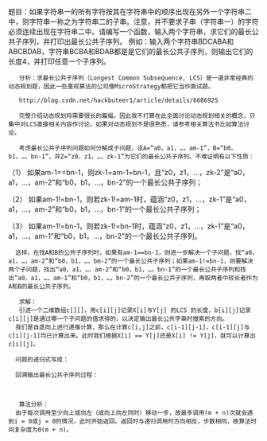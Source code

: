 题目：如果字符串一的所有字符按其在字符串中的顺序出现在另外一个字符串二中，则字符串一称之为字符串二的子串。注意，并不要求子串（字符串一）的字符必须连续出现在字符串二中。请编写一个函数，输入两个字符串，求它们的最长公共子序列，并打印出最长公共子序列。
      例如：输入两个字符串BDCABA和ABCBDAB，字符串BCBA和BDAB都是是它们的最长公共子序列，则输出它们的长度4，并打印任意一个子序列。

       分析：求最长公共子序列（Longest Common Subsequence, LCS）是一道非常经典的动态规划题，因此一些重视算法的公司像MicroStrategy都把它当作面试题。

       http://blog.csdn.net/hackbuteer1/article/details/6686925
       
       完整介绍动态规划将需要很长的篇幅，因此我不打算在此全面讨论动态规划相关的概念，只集中对LCS直接相关内容作讨论。如果对动态规划不是很熟悉，请参考相关算法书比如算法讨论。

       考虑最长公共子序列问题如何分解成子问题，设A=“a0，a1，…，am-1”，B=“b0，b1，…，bn-1”，并Z=“z0，z1，…，zk-1”为它们的最长公共子序列。不难证明有以下性质：

（1） 如果am-1==bn-1，则zk-1=am-1=bn-1，且“z0，z1，…，zk-2”是“a0，a1，…，am-2”和“b0，b1，…，bn-2”的一个最长公共子序列；

（2） 如果am-1!=bn-1，则若zk-1!=am-1时，蕴涵“z0，z1，…，zk-1”是“a0，a1，…，am-2”和“b0，b1，…，bn-1”的一个最长公共子序列；

（3） 如果am-1!=bn-1，则若zk-1!=bn-1时，蕴涵“z0，z1，…，zk-1”是“a0，a1，…，am-1”和“b0，b1，…，bn-2”的一个最长公共子序列。

      这样，在找A和B的公共子序列时，如果有am-1==bn-1，则进一步解决一个子问题，找“a0，a1，…，am-2”和“b0，b1，…，bm-2”的一个最长公共子序列；如果am-1!=bn-1，则要解决两个子问题，找出“a0，a1，…，am-2”和“b0，b1，…，bn-1”的一个最长公共子序列和找出“a0，a1，…，am-1”和“b0，b1，…，bn-2”的一个最长公共子序列，再取两者中较长者作为A和B的最长公共子序列。

       求解：
       引进一个二维数组c[][]，用c[i][j]记录X[i]与Y[j] 的LCS 的长度，b[i][j]记录c[i][j]是通过哪一个子问题的值求得的，以决定输出最长公共字串时搜索的方向。
      我们是自底向上进行递推计算，那么在计算c[i,j]之前，c[i-1][j-1]，c[i-1][j]与c[i][j-1]均已计算出来。此时我们根据X[i] == Y[j]还是X[i] != Y[j]，就可以计算出c[i][j]。

      问题的递归式写成：

      回溯输出最长公共子序列过程：

 

       算法分析：
      由于每次调用至少向上或向左（或向上向左同时）移动一步，故最多调用(m + n)次就会遇到i = 0或j = 0的情况，此时开始返回。返回时与递归调用时方向相反，步数相同，故算法时间复杂度为Θ(m + n)。
